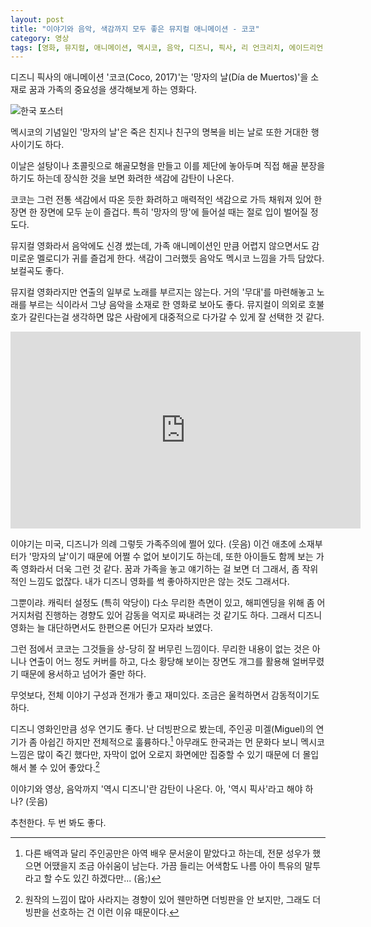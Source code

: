 ```yaml
---
layout: post
title: "이야기와 음악, 색감까지 모두 좋은 뮤지컬 애니메이션 - 코코"
category: 영상
tags: [영화, 뮤지컬, 애니메이션, 멕시코, 음악, 디즈니, 픽사, 리 언크리치, 에이드리언 몰리나, 마이클 자키노, 문서윤, 이현, 신용우, 전숙경, 이미자, 김현심, 최승훈, 김현욱, 윤응식, 한신, 소정환, 김채하, 이지현]
---
```


디즈니 픽사의 애니메이션 '코코(Coco, 2017)'는
'망자의 날(Día de Muertos)'을 소재로
꿈과 가족의 중요성을 생각해보게 하는 영화다.

![한국 포스터](https://lh3.googleusercontent.com/-5C6XeTdxP-4/WlYLn40NEUI/AAAAAAAAdSQ/WQtDbbYep0scjxvGiXyDThGFh9YsJvy2QCE0YBhgL/s480/coco-movie.jpg)

멕시코의 기념일인 '망자의 날'은
죽은 친지나 친구의 명복을 비는 날로
또한 거대한 행사이기도 하다.

이날은 설탕이나 초콜릿으로 해골모형을 만들고 이를 제단에 놓아두며
직접 해골 분장을 하기도 하는데
장식한 것을 보면 화려한 색감에 감탄이 나온다.

코코는 그런 전통 색감에서 따온 듯한 화려하고 매력적인 색감으로 가득 채워져 있어
한 장면 한 장면에 모두 눈이 즐겁다.
특히 '망자의 땅'에 들어설 때는 절로 입이 벌어질 정도다.

뮤지컬 영화라서 음악에도 신경 썼는데,
가족 애니메이션인 만큼 어렵지 않으면서도
감미로운 멜로디가 귀를 즐겁게 한다.
색감이 그러했듯 음악도 멕시코 느낌을 가득 담았다.
보컬곡도 좋다.

뮤지컬 영화라지만 연출의 일부로 노래를 부르지는 않는다.
거의 '무대'를 마련해놓고 노래를 부르는 식이라서
그냥 음악을 소재로 한 영화로 보아도 좋다.
뮤지컬이 의외로 호불호가 갈린다는걸 생각하면
많은 사람에게 대중적으로 다가갈 수 있게 잘 선택한 것 같다.

<center><iframe width="560" height="315" src="https://www.youtube.com/embed/Rvr68u6k5sI" frameborder="0" allow="autoplay; encrypted-media" allowfullscreen></iframe></center>

이야기는 미국, 디즈니가 의례 그렇듯 가족주의에 쩔어 있다. (웃음)
이건 애초에 소재부터가 '망자의 날'이기 때문에 어쩔 수 없어 보이기도 하는데,
또한 아이들도 함께 보는 가족 영화라서 더욱 그런 것 같다.
꿈과 가족을 놓고 얘기하는 걸 보면 더 그래서, 좀 작위적인 느낌도 없잖다.
내가 디즈니 영화를 썩 좋아하지만은 않는 것도 그래서다.

그뿐이랴.
캐릭터 설정도 (특히 악당이) 다소 무리한 측면이 있고,
해피엔딩을 위해 좀 어거지처럼 진행하는 경향도 있어
감동을 억지로 짜내려는 것 같기도 하다.
그래서 디즈니 영화는 늘 대단하면서도 한편으론 어딘가 모자라 보였다.

그런 점에서 코코는 그것들을 상-당히 잘 버무린 느낌이다.
무리한 내용이 없는 것은 아니나 연출이 어느 정도 커버를 하고,
다소 황당해 보이는 장면도 개그를 활용해 얼버무렸기 때문에 용서하고 넘어가 줄만 하다.

무엇보다, 전체 이야기 구성과 전개가 좋고 재미있다.
조금은 울컥하면서 감동적이기도 하다.

디즈니 영화인만큼 성우 연기도 좋다.
난 더빙판으로 봤는데,
주인공 미겔(Miguel)의 연기가 좀 아쉽긴 하지만 전체적으로 훌륭하다.[^1]
아무래도 한국과는 먼 문화다 보니 멕시코 느낌은 많이 죽긴 했다만,
자막이 없어 오로지 화면에만 집중할 수 있기 때문에
더 몰입해서 볼 수 있어 좋았다.[^2]

[^1]: 다른 배역과 달리 주인공만은 아역 배우 문서윤이 맡았다고 하는데, 전문 성우가 했으면 어땠을지 조금 아쉬움이 남는다. 가끔 들리는 어색함도 나름 아이 특유의 말투라고 할 수도 있긴 하겠다만... (음;)

[^2]: 원작의 느낌이 많아 사라지는 경향이 있어 웬만하면 더빙판을 안 보지만, 그래도 더빙판을 선호하는 건 이런 이유 때문이다.

이야기와 영상, 음악까지
'역시 디즈니'란 감탄이 나온다.
아, '역시 픽사'라고 해야 하나? (웃음)

추천한다.
두 번 봐도 좋다.
